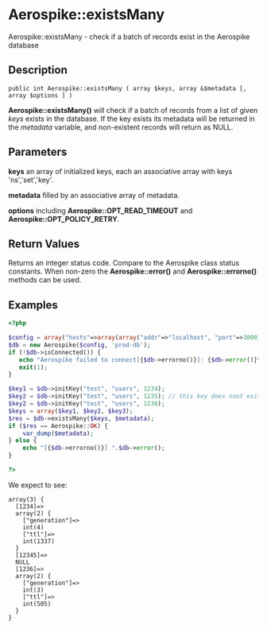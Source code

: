 
# Aerospike::existsMany

Aerospike::existsMany - check if a batch of records exist in the Aerospike database

## Description

```
public int Aerospike::existsMany ( array $keys, array &$metadata [, array $options ] )
```

**Aerospike::existsMany()** will check if a batch of records from a list of given *keys*
exists in the database.
If the key exists its metadata will be returned in the *metadata* variable,
and non-existent records will return as NULL.

## Parameters

**keys** an array of initialized keys, each an associative array with keys 'ns','set','key'.

**metadata** filled by an associative array of metadata.

**options** including **Aerospike::OPT_READ_TIMEOUT** and **Aerospike::OPT_POLICY_RETRY**.

## Return Values

Returns an integer status code.  Compare to the Aerospike class status
constants.  When non-zero the **Aerospike::error()** and
**Aerospike::errorno()** methods can be used.

## Examples

```php
<?php

$config = array("hosts"=>array(array("addr"=>"localhost", "port"=>3000)));
$db = new Aerospike($config, 'prod-db');
if (!$db->isConnected()) {
   echo "Aerospike failed to connect[{$db->errorno()}]: {$db->error()}\n";
   exit(1);
}

$key1 = $db->initKey("test", "users", 1234);
$key2 = $db->initKey("test", "users", 1235); // this key does noot exist
$key2 = $db->initKey("test", "users", 1236);
$keys = array($key1, $key2, $key3);
$res = $db->existsMany($keys, $metadata);
if ($res == Aerospike::OK) {
    var_dump($metadata);
} else {
    echo "[{$db->errorno()}] ".$db->error();
}

?>
```

We expect to see:

```
array(3) {
  [1234]=>
  array(2) {
    ["generation"]=>
    int(4)
    ["ttl"]=>
    int(1337)
  }
  [12345]=>
  NULL
  [1236]=>
  array(2) {
    ["generation"]=>
    int(3)
    ["ttl"]=>
    int(505)
  }
}
```

